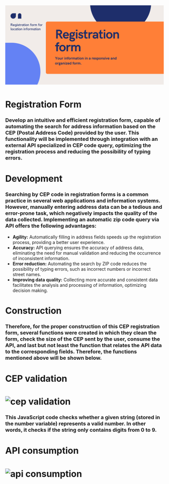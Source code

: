 # ![registration form](imagens/registration%20form%20logo.png)

# Registration Form 

### Develop an intuitive and efficient registration form, capable of automating the search for address information based on the CEP (Postal Address Code) provided by the user. This functionality will be implemented through integration with an external API specialized in CEP code query, optimizing the registration process and reducing the possibility of typing errors.

# Development

### Searching by CEP code in registration forms is a common practice in several web applications and information systems. However, manually entering address data can be a tedious and error-prone task, which negatively impacts the quality of the data collected. Implementing an automatic zip code query via API offers the following advantages:

 - **Agility:** Automatically filling in address fields speeds up the registration process, providing a better user experience.
 - **Accuracy:** API querying ensures the accuracy of address data, eliminating the need for manual validation and reducing the occurrence of inconsistent information.
 - **Error reduction:** Automating the search by ZIP code reduces the possibility of typing errors, such as incorrect numbers or incorrect street names.
 - **Improving data quality:** Collecting more accurate and consistent data facilitates the analysis and processing of information, optimizing decision making.


# Construction

### Therefore, for the proper construction of this CEP registration form, several functions were created in which they clean the form, check the size of the CEP sent by the user, consume the API, and last but not least the function that relates the API data to the corresponding fields.  Therefore, the functions mentioned above will be shown below.

#  CEP validation

# ![cep validation](images/)

### This JavaScript code checks whether a given string (stored in the number variable) represents a valid number. In other words, it checks if the string only contains digits from 0 to 9.

# API consumption

# ![api consumption](images/)

